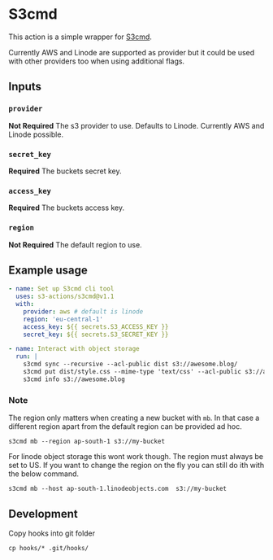 # S3cmd

This action is a simple wrapper for [S3cmd](https://github.com/s3tools/s3cmd).

Currently AWS and Linode are supported as provider but it could be used with other providers too when using additional flags.

## Inputs

### `provider`

**Not Required** The s3 provider to use. Defaults to Linode. Currently AWS and Linode possible.

### `secret_key`

**Required**  The buckets secret key.

### `access_key`

**Required**  The buckets access key.

### `region`

**Not Required** The default region to use.

## Example usage

```yml
- name: Set up S3cmd cli tool
  uses: s3-actions/s3cmd@v1.1
  with:
    provider: aws # default is linode
    region: 'eu-central-1'
    access_key: ${{ secrets.S3_ACCESS_KEY }}
    secret_key: ${{ secrets.S3_SECRET_KEY }}

- name: Interact with object storage
  run: |
    s3cmd sync --recursive --acl-public dist s3://awesome.blog/
    s3cmd put dist/style.css --mime-type 'text/css' --acl-public s3://awesome.blog/style.css
    s3cmd info s3://awesome.blog
```

### Note

The region only matters when creating a new bucket with `mb`. In that case a different region apart from the default region can be provided ad hoc.

```console
s3cmd mb --region ap-south-1 s3://my-bucket
```

For linode object storage this wont work though. The region must always be set to US. If you want to change the region on the fly you can still do ith with the below command.

```console
s3cmd mb --host ap-south-1.linodeobjects.com  s3://my-bucket
```

## Development

Copy hooks into git folder

```shell
cp hooks/* .git/hooks/
```
